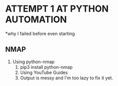 # ATTEMPT 1 AT PYTHON AUTOMATION
*why I failed before even starting

## NMAP
1. Using python-nmap
	1. pip3 install python-nmap
	2. Using YouTube Guides
	3. Output is messy and I'm too lazy to fix it yet.


